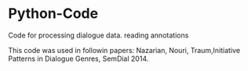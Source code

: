 Python-Code
===========

Code for processing dialogue data. reading annotations

This code was used in followin papers:
Nazarian, Nouri, Traum,Initiative Patterns in Dialogue Genres, SemDial 2014.
